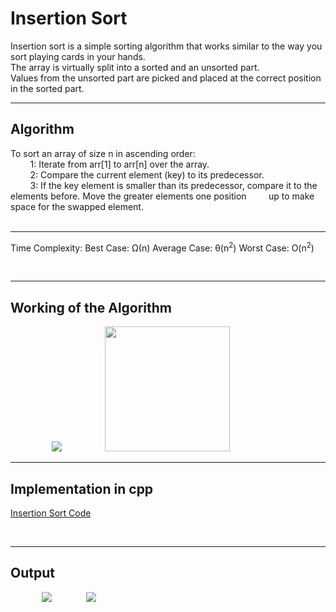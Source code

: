 # Insertion Sort

Insertion sort is a simple sorting algorithm that works similar to the way you sort playing cards in your hands.<br>
The array is virtually split into a sorted and an unsorted part.<br>
Values from the unsorted part are picked and placed at the correct position in the sorted part.
<br>
<hr>

## Algorithm

To sort an array of size n in ascending order:<br>
&nbsp;&nbsp;&nbsp;&nbsp;&nbsp;&nbsp;&nbsp;&nbsp;1: Iterate from arr[1] to arr[n] over the array.<br>
&nbsp;&nbsp;&nbsp;&nbsp;&nbsp;&nbsp;&nbsp;&nbsp;2: Compare the current element (key) to its predecessor.<br>
&nbsp;&nbsp;&nbsp;&nbsp;&nbsp;&nbsp;&nbsp;&nbsp;3: If the key element is smaller than its predecessor, compare it to the elements before. Move the greater elements one position &nbsp;&nbsp;&nbsp;&nbsp;&nbsp;&nbsp;&nbsp;&nbsp;up to make space for the swapped element.<br>
<br>
<hr>

Time Complexity: Best Case: Ω(n) Average Case: θ(n<sup>2</sup>) Worst Case: O(n<sup>2</sup>)

<br><hr>

## Working of the Algorithm

<img src="https://upload.wikimedia.org/wikipedia/commons/0/0f/Insertion-sort-example-300px.gif" style="margin-left:13%">



<img src="https://user-images.githubusercontent.com/68146112/100774265-e547f800-3427-11eb-8d2a-8be8c0695573.gif" style="margin-left:13%; height: 200px;">
<hr>


## Implementation in cpp

<a href="insertionsort.cpp">Insertion Sort Code</a>

<br><hr>

## Output

<img src="https://user-images.githubusercontent.com/68146112/100774473-1e806800-3428-11eb-8b16-a42760fefacc.png" style="margin-left:10%">
<img src="https://user-images.githubusercontent.com/68146112/100774542-335cfb80-3428-11eb-98cb-e3d0839eca31.png" style="margin-left:10%">

